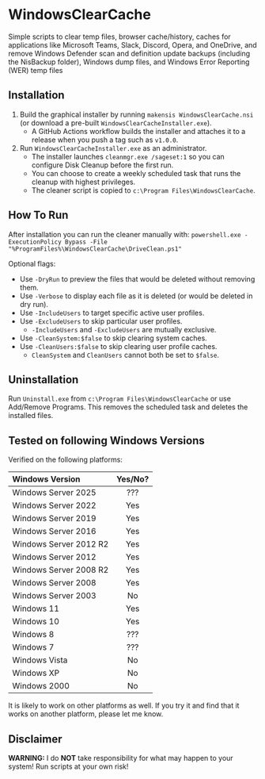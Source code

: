 # WindowsClearCache

Simple scripts to clear temp files, browser cache/history, caches for applications like Microsoft Teams, Slack, Discord, Opera,
and OneDrive, and remove Windows Defender scan and definition update backups (including the NisBackup folder), Windows dump files, and Windows Error Reporting (WER) temp files

## Installation

1) Build the graphical installer by running `makensis WindowsClearCache.nsi` (or download a pre-built `WindowsClearCacheInstaller.exe`).
   - A GitHub Actions workflow builds the installer and attaches it to a release when you push a tag such as `v1.0.0`.
2) Run `WindowsClearCacheInstaller.exe` as an administrator.
   - The installer launches `cleanmgr.exe /sageset:1` so you can configure Disk Cleanup before the first run.
   - You can choose to create a weekly scheduled task that runs the cleanup with highest privileges.
   - The cleaner script is copied to `c:\Program Files\WindowsClearCache`.

## How To Run

After installation you can run the cleaner manually with:
`powershell.exe -ExecutionPolicy Bypass -File "%ProgramFiles%\WindowsClearCache\DriveClean.ps1"`

Optional flags:

- Use `-DryRun` to preview the files that would be deleted without removing them.
- Use `-Verbose` to display each file as it is deleted (or would be deleted in dry run).
- Use `-IncludeUsers` to target specific active user profiles.
- Use `-ExcludeUsers` to skip particular user profiles.
  - `-IncludeUsers` and `-ExcludeUsers` are mutually exclusive.
- Use `-CleanSystem:$false` to skip clearing system caches.
- Use `-CleanUsers:$false` to skip clearing user profile caches.
  - `CleanSystem` and `CleanUsers` cannot both be set to `$false`.

## Uninstallation

Run `Uninstall.exe` from `c:\Program Files\WindowsClearCache` or use Add/Remove Programs. This removes the scheduled task and deletes the installed files.

## Tested on following Windows Versions

Verified on the following platforms:

|Windows Version         |Yes/No?|
|:-----------------------|:-----:|
| Windows Server 2025    | ???   |
| Windows Server 2022    | Yes   |
| Windows Server 2019    | Yes   |
| Windows Server 2016    | Yes   |
| Windows Server 2012 R2 | Yes   |
| Windows Server 2012    | Yes   |
| Windows Server 2008 R2 | Yes   |
| Windows Server 2008    | Yes   |
| Windows Server 2003    | No    |
| Windows 11             | Yes   |
| Windows 10             | Yes   |
| Windows 8              | ???   |
| Windows 7              | ???   |
| Windows Vista          | No    |
| Windows XP             | No    |
| Windows 2000           | No    |

It is likely to work on other platforms as well. If you try it and find that it works on another platform, please let me know.

## Disclaimer

**WARNING:** I do **NOT** take responsibility for what may happen to your system! Run scripts at your own risk!
